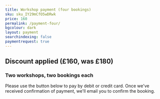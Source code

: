 ```yaml
---
title: Workshop payment (four bookings)
sku: sku_IY29mCfO5wDRwk
price: 160
permalink: /payment-four/
bgcolour: dark
layout: payment
searchindexing: false
paymentrequest: true
---
```


## Discount applied (£160, was £180)

### Two workshops, two bookings each

Please use the button below to pay by debit or credit card. Once we've received confirmation of payment, we'll email you to confirm the booking.
